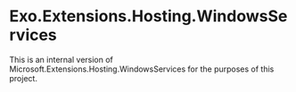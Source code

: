 ﻿# Exo.Extensions.Hosting.WindowsServices

This is an internal version of Microsoft.Extensions.Hosting.WindowsServices for the purposes of this project.
